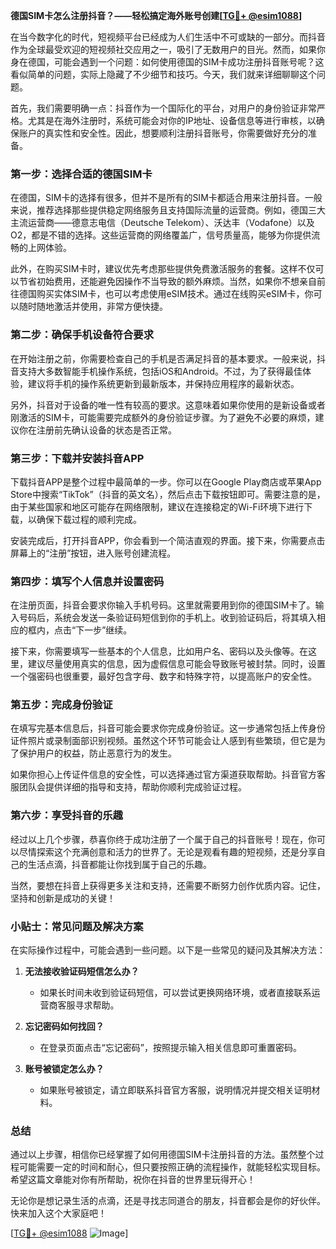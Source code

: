 **德国SIM卡怎么注册抖音？——轻松搞定海外账号创建[[TG💪+ @esim1088](https://t.me/s/esim1088)]**

在当今数字化的时代，短视频平台已经成为人们生活中不可或缺的一部分。而抖音作为全球最受欢迎的短视频社交应用之一，吸引了无数用户的目光。然而，如果你身在德国，可能会遇到一个问题：如何使用德国的SIM卡成功注册抖音账号呢？这看似简单的问题，实际上隐藏了不少细节和技巧。今天，我们就来详细聊聊这个问题。

首先，我们需要明确一点：抖音作为一个国际化的平台，对用户的身份验证非常严格。尤其是在海外注册时，系统可能会对你的IP地址、设备信息等进行审核，以确保账户的真实性和安全性。因此，想要顺利注册抖音账号，你需要做好充分的准备。

### **第一步：选择合适的德国SIM卡**

在德国，SIM卡的选择有很多，但并不是所有的SIM卡都适合用来注册抖音。一般来说，推荐选择那些提供稳定网络服务且支持国际流量的运营商。例如，德国三大主流运营商——德意志电信（Deutsche Telekom）、沃达丰（Vodafone）以及O2，都是不错的选择。这些运营商的网络覆盖广，信号质量高，能够为你提供流畅的上网体验。

此外，在购买SIM卡时，建议优先考虑那些提供免费激活服务的套餐。这样不仅可以节省初始费用，还能避免因操作不当导致的额外麻烦。当然，如果你不想亲自前往德国购买实体SIM卡，也可以考虑使用eSIM技术。通过在线购买eSIM卡，你可以随时随地激活并使用，非常方便快捷。

### **第二步：确保手机设备符合要求**

在开始注册之前，你需要检查自己的手机是否满足抖音的基本要求。一般来说，抖音支持大多数智能手机操作系统，包括iOS和Android。不过，为了获得最佳体验，建议将手机的操作系统更新到最新版本，并保持应用程序的最新状态。

另外，抖音对于设备的唯一性有较高的要求。这意味着如果你使用的是新设备或者刚激活的SIM卡，可能需要完成额外的身份验证步骤。为了避免不必要的麻烦，建议你在注册前先确认设备的状态是否正常。

### **第三步：下载并安装抖音APP**

下载抖音APP是整个过程中最简单的一步。你可以在Google Play商店或苹果App Store中搜索“TikTok”（抖音的英文名），然后点击下载按钮即可。需要注意的是，由于某些国家和地区可能存在网络限制，建议在连接稳定的Wi-Fi环境下进行下载，以确保下载过程的顺利完成。

安装完成后，打开抖音APP，你会看到一个简洁直观的界面。接下来，你需要点击屏幕上的“注册”按钮，进入账号创建流程。

### **第四步：填写个人信息并设置密码**

在注册页面，抖音会要求你输入手机号码。这里就需要用到你的德国SIM卡了。输入号码后，系统会发送一条验证码短信到你的手机上。收到验证码后，将其填入相应的框内，点击“下一步”继续。

接下来，你需要填写一些基本的个人信息，比如用户名、密码以及头像等。在这里，建议尽量使用真实的信息，因为虚假信息可能会导致账号被封禁。同时，设置一个强密码也很重要，最好包含字母、数字和特殊字符，以提高账户的安全性。

### **第五步：完成身份验证**

在填写完基本信息后，抖音可能会要求你完成身份验证。这一步通常包括上传身份证件照片或录制面部识别视频。虽然这个环节可能会让人感到有些繁琐，但它是为了保护用户的权益，防止恶意行为的发生。

如果你担心上传证件信息的安全性，可以选择通过官方渠道获取帮助。抖音官方客服团队会提供详细的指导和支持，帮助你顺利完成验证过程。

### **第六步：享受抖音的乐趣**

经过以上几个步骤，恭喜你终于成功注册了一个属于自己的抖音账号！现在，你可以尽情探索这个充满创意和活力的世界了。无论是观看有趣的短视频，还是分享自己的生活点滴，抖音都能让你找到属于自己的乐趣。

当然，要想在抖音上获得更多关注和支持，还需要不断努力创作优质内容。记住，坚持和创新是成功的关键！

### **小贴士：常见问题及解决方案**

在实际操作过程中，可能会遇到一些问题。以下是一些常见的疑问及其解决方法：

1. **无法接收验证码短信怎么办？**
   - 如果长时间未收到验证码短信，可以尝试更换网络环境，或者直接联系运营商客服寻求帮助。

2. **忘记密码如何找回？**
   - 在登录页面点击“忘记密码”，按照提示输入相关信息即可重置密码。

3. **账号被锁定怎么办？**
   - 如果账号被锁定，请立即联系抖音官方客服，说明情况并提交相关证明材料。

### **总结**

通过以上步骤，相信你已经掌握了如何用德国SIM卡注册抖音的方法。虽然整个过程可能需要一定的时间和耐心，但只要按照正确的流程操作，就能轻松实现目标。希望这篇文章能对你有所帮助，祝你在抖音的世界里玩得开心！

无论你是想记录生活的点滴，还是寻找志同道合的朋友，抖音都会是你的好伙伴。快来加入这个大家庭吧！

[[TG💪+ @esim1088](https://t.me/s/esim1088) ![Image](https://i.postimg.cc/4NQfJmqS/Snipaste-2025-05-13-00-14-12.png)]